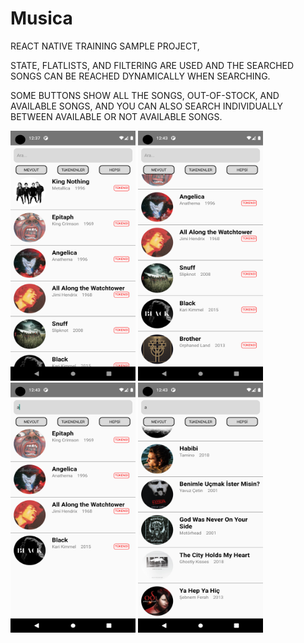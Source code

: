 # Musica
REACT NATIVE TRAINING SAMPLE PROJECT,

STATE, FLATLISTS, AND FILTERING ARE USED AND THE SEARCHED SONGS CAN BE REACHED DYNAMICALLY WHEN SEARCHING.

SOME BUTTONS SHOW ALL THE SONGS, OUT-OF-STOCK, AND AVAILABLE SONGS, AND YOU CAN ALSO SEARCH INDIVIDUALLY BETWEEN AVAILABLE OR NOT AVAILABLE SONGS.

<div><img src="https://github.com/aliahmetbme/Musica/blob/main/Screenshot_1687739869.png" alt="Resim" width="200" height="400" />
<img src="https://github.com/aliahmetbme/Musica/blob/main/Screenshot_1687740217.png" alt="Resim" width="200" height="400" /></div>
<div><img src="https://github.com/aliahmetbme/Musica/blob/main/Screenshot_1687740226.png" alt="Resim" width="200" height="400" />
<img src="https://github.com/aliahmetbme/Musica/blob/main/Screenshot_1687740240.png" alt="Resim" width="200" height="400" /></div>

